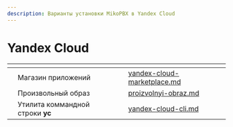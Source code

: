 ```yaml
---
description: Варианты установки MikoPBX в Yandex Cloud
---
```


# Yandex Cloud



<table data-view="cards"><thead><tr><th></th><th></th><th></th><th data-hidden data-card-target data-type="content-ref"></th></tr></thead><tbody><tr><td></td><td>Магазин приложений</td><td></td><td><a href="yandex-cloud-marketplace.md">yandex-cloud-marketplace.md</a></td></tr><tr><td></td><td>Произвольный образ</td><td></td><td><a href="proizvolnyi-obraz.md">proizvolnyi-obraz.md</a></td></tr><tr><td></td><td>Утилита коммандной строки <strong>yc</strong></td><td></td><td><a href="yandex-cloud-cli.md">yandex-cloud-cli.md</a></td></tr></tbody></table>

